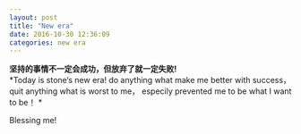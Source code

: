 ```yaml
---
layout: post
title: "New era"
date: 2016-10-30 12:36:09
categories: new era
---
```



 **坚持的事情不一定会成功，但放弃了就一定失败!**  
*Today is stone‘s new era! do anything what make me better with success，quit anything what is worst to me， especily prevented me to be what I want to be！ * 

Blessing me! 
  